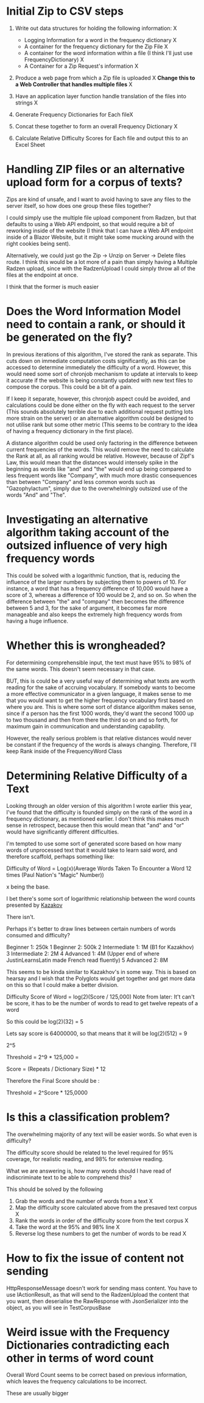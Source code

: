 # Initial Zip to CSV steps

1) Write out data structures for holding the following information: X
    - Logging Information for a word in the frequency dictionary X
    - A container for the frequency dictionary for the Zip File X
    - A container for the word information within a file (I think I'll just use FrequencyDictionary) X
    - A Container for a Zip Request's information X

2) Produce a web page from which a Zip file is uploaded X **Change this to a Web Controller that handles multiple files** X
3) Have an application layer function handle translation of the files into strings X
4) Generate Frequency Dictionaries for Each fileX
5) Concat these together to form an overall Frequency Dictionary X  
6) Calculate Relative Difficulty Scores for Each file and output this to an Excel Sheet 

# Handling ZIP files or an alternative upload form for a corpus of texts?
Zips are kind of unsafe, and I want to avoid having to save any files to the server itself, so how does one group these files together?

I could simply use the multiple file upload component from Radzen, but that defaults to using a Web API endpoint, so that would require a bit of reworking inside of the website (I think that I can have a Web API endpoint inside of a Blazor Website, but it might take some mucking around with the right cookies being sent).

Alternatively, we could just go the Zip -> Unzip on Server -> Delete files route. I think this would be a lot more of a pain than simply having a Multiple Radzen upload, since with the RadzenUpload I could simply throw all of the files at the endpoint at once. 

I think that the former is much easier 

# Does the Word Information Model need to contain a rank, or should it be generated on the fly?

In previous iterations of this algorithm, I've stored the rank as separate. This cuts down on immediate computation costs significantly, as this can be accessed to determine immediately the difficulty of a word. However, this would need some sort of chronjob mechanism to update at intervals to keep it accurate if the website is being constantly updated with new text files to compose the corpus. This could be a bit of a pain. 

If I keep it separate, however, this chronjob aspect could be avoided, and calculations could be done either on the fly with each request to the server (This sounds absolutely terrible due to each additional request putting lots more strain on the server) or an alternative algorithm could be designed to not utilise rank but some other metric (This seems to be contrary to the idea of having a frequency dictionary in the first place).

A distance algorithm could be used only factoring in the difference between current frequencies of the words. This would remove the need to calculate the Rank at all, as all ranking would be relative. However, because of Zipf's Law, this would mean that the distances would intensely spike in the beginning as words like "and" and "the" would end up being compared to less frequent words like "Company", with much more drastic consequences than between "Company" and less common words such as "Gazophylactum", simply due to the overwhelmingly outsized use of the words "And" and "The". 

# Investigating an alternative algorithm taking account of the outsized influence of very high frequency words

This could be solved with a logarithmic function, that is, reducing the influence of the larger numbers by subjecting them to powers of 10. For instance, a word that has a frequency difference of 10,000 would have a score of 3, whereas a difference of 100 would be 2, and so on. So when the difference between "the" and "company" then becomes the difference between 5 and 3, for the sake of argument, it becomes far more manageable and also keeps the extremely high frequency words from having a huge influence. 

# Whether this is wrongheaded?

For determining comprehensible input, the text must have 95% to 98% of the same words. This doesn't seem necessary in that case. 

BUT, this is could be a very useful way of determining what texts are worth reading for the sake of accruing vocabulary. If somebody wants to become a more effective communicator in a given language, it makes sense to me that you would want to get the higher frequency vocabulary first based on where you are. This is where some sort of distance algorithm makes sense, since if a person has the first 1000 words, they'd want the second 1000 up to two thousand and then from there the third so on and so forth, for maximum gain in communication and understanding capability. 


However, the really serious problem is that relative distances would never be constant if the frequency of the words is always changing. Therefore, I'll keep Rank inside of the FrequencyWord Class

# Determining Relative Difficulty of a Text

Looking through an older version of this algorithm I wrote earlier this year, I've found that the difficulty is founded simply on the rank of the word in a frequency dictionary, as mentioned earlier. I don't think this makes much sense in retrospect, because then this would mean that "and" and "or" would have significantly different difficulties.

I'm tempted to use some sort of generated score based on how many words of unprocessed text that it would take to learn said word, and therefore scaffold, perhaps something like:

Difficulty of Word = Log(x)(Average Words Taken To Encounter a Word 12 times (Paul Nation's "Magic" Number))

x being the base. 

I bet there's some sort of logarithmic relationship between the word counts presented by [Kazakov](https://www.academia.edu/49862484/How_much_input_do_we_need_to_learn_a_language) 

There isn't.

Perhaps it's better to draw lines between certain numbers of words consumed and difficulty?

Beginner 1: 250k 1
Beginner 2: 500k 2
Intermediate 1: 1M (B1 for Kazakhov) 3 
Intermediate 2: 2M 4
Advanced 1: 4M (Upper end of where JustinLearnsLatin made French read fluently) 5
Advanced 2: 8M 

This seems to be kinda similar to Kazakhov's in some way. This is based on hearsay and I wish that the Polyglots would get together and get more data on this so that I could make a better division. 

Difficulty Score of Word = log(2)(Score / 125,000) Note from later: It't can't be score, it has to be the number of words to read to 
get twelve repeats of a word 

So this could be log(2)(32) = 5 

Lets say score is 64000000, so that means that it will be log(2)(512) = 9

2^5 

Threshold = 2^9 * 125,000 = 

Score = (Repeats / Dictionary Size)  * 12

Therefore the Final Score should be :

Threshold = 2^Score * 125,0000

# Is this a classification problem?

The overwhelming majority of any text will be easier words. So what even is difficulty?

The difficulty score should be related to the level required for 95% coverage, for realistic reading, and 98% for extensive reading. 

What we are answering is, how many words should I have read of indiscriminate text to be able to comprehend this?

This should be solved by the following

1) Grab the words and the number of words from a text X
2) Map the difficulty score calculated above from the presaved text corpus X
3) Rank the words in order of the difficulty score from the text corpus X
4) Take the word at the 95% and 98% line X
5) Reverse log these numbers to get the number of words to be read X



# How to fix the issue of content not sending

HttpResponseMessage doesn't work for sending mass content. You have to use IActionResult, as that will send to the RadzenUpload the content that you want, then deserialise the RawResponse with JsonSerializer into the object, as you will see in TestCorpusBase


# Weird issue with the Frequency Dictionaries contradicting each other in terms of word count

Overall Word Count seems to be correct based on previous information, which leaves the frequency calculations to be incorrect.

These are usually bigger